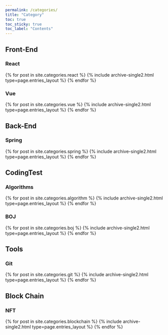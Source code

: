 ```yaml
---
permalink: /categories/
title: "Category"
toc: true
toc_sticky: true
toc_label: "Contents"
---
```


## Front-End
### React
{% for post in site.categories.react  %} {% include archive-single2.html type=page.entries_layout %} {% endfor %}
### Vue
{% for post in site.categories.vue  %} {% include archive-single2.html type=page.entries_layout %} {% endfor %}

## Back-End
### Spring
{% for post in site.categories.spring  %} {% include archive-single2.html type=page.entries_layout %} {% endfor %}

## CodingTest
### Algorithms
{% for post in site.categories.algorithm %} {% include archive-single2.html type=page.entries_layout %} {% endfor %}
### BOJ
{% for post in site.categories.boj %} {% include archive-single2.html type=page.entries_layout %} {% endfor %}

## Tools
### Git
{% for post in site.categories.git %} {% include archive-single2.html type=page.entries_layout %} {% endfor %}


## Block Chain
### NFT
{% for post in site.categories.blockchain %} {% include archive-single2.html type=page.entries_layout %} {% endfor %}


